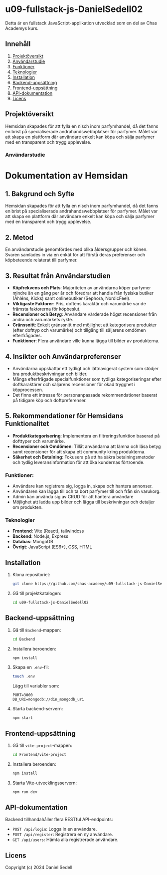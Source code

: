 ﻿# u09-fullstack-js-DanielSedell02

Detta är en fullstack JavaScript-applikation utvecklad som en del av Chas Academys kurs.

## Innehåll

1. [Projektöversikt](#projektöversikt)
2. [Användarstudie](#användarstudie.)
3. [Funktioner](#funktioner.)
4. [Teknologier](#teknologier)
5. [Installation](#installation)
6. [Backend-uppsättning](#backend-uppsättning)
7. [Frontend-uppsättning](#frontend-uppsättning)
8. [API-dokumentation](#api-dokumentation)
9. [Licens](#licens)

## Projektöversikt

Hemsidan skapades för att fylla en nisch inom parfymhandel, då det fanns en brist på specialiserade andrahandswebbplatser för parfymer. Målet var att skapa en plattform där användare enkelt kan köpa och sälja parfymer med en transparent och trygg upplevelse. 

### Användarstudie
# Dokumentation av Hemsidan

## 1. Bakgrund och Syfte
Hemsidan skapades för att fylla en nisch inom parfymhandel, då det fanns en brist på specialiserade andrahandswebbplatser för parfymer. Målet var att skapa en plattform där användare enkelt kan köpa och sälja parfymer med en transparent och trygg upplevelse.

## 2. Metod
En användarstudie genomfördes med olika åldersgrupper och könen. Svaren samlades in via en enkät för att förstå deras preferenser och köpbeteende relaterat till parfymer.

## 3. Resultat från Användarstudien
- **Köpfrekvens och Plats**: Majoriteten av användarna köper parfymer mindre än en gång per år och föredrar att handla från fysiska butiker (Åhléns, Kicks) samt onlinebutiker (Sephora, NordicFeel).
- **Viktigaste Faktorer**: Pris, doftens karaktär och varumärke var de främsta faktorerna för köpbeslut.
- **Recensioner och Betyg**: Användare värderade högst recensioner från andra och varumärkets rykte.
- **Gränssnitt**: Enkelt gränssnitt med möjlighet att kategorisera produkter (efter dofttyp och varumärke) och tillgång till säljarens omdömen efterfrågades.
- **Funktioner**: Flera användare ville kunna lägga till bilder av produkterna. 

## 4. Insikter och Användarpreferenser
- Användarna uppskattar ett tydligt och lättnavigerat system som stödjer bra produktbeskrivningar och bilder.
- Många efterfrågade specialfunktioner som tydliga kategoriseringar efter doftkaraktärer och säljarens recensioner för ökad trygghet i köpprocessen.
- Det finns ett intresse för personanpassade rekommendationer baserat på tidigare köp och doftpreferenser.

## 5. Rekommendationer för Hemsidans Funktionalitet
- **Produktkategorisering**: Implementera en filtreringsfunktion baserad på dofttyper och varumärke.
- **Recensioner och Omdömen**: Tillåt användarna att lämna och läsa betyg samt recensioner för att skapa ett community kring produkterna.
- **Säkerhet och Betalning**: Fokusera på att ha säkra betalningsmetoder och tydlig leveransinformation för att öka kundernas förtroende.

### Funktioner:
- Användare kan registrera sig, logga in, skapa och hantera annonser.
- Användaren kan lägga till och ta bort parfymer till och från sin varukorg.
- Admin kan använda sig av CRUD för att hantera användare
- Möjlighet att ladda upp bilder och lägga till beskrivningar och detaljer om produkten.

### Teknologier
- **Frontend**: Vite (React), tailwindcss 
- **Backend**: Node.js, Express
- **Databas**: MongoDB
- **Övrigt**: JavaScript (ES6+), CSS, HTML

## Installation

1. Klona repositoriet:
   ```bash
   git clone https://github.com/chas-academy/u09-fullstack-js-DanielSedell02.git
   ```
2. Gå till projektkatalogen:
   ```bash
   cd u09-fullstack-js-DanielSedell02
   ```

## Backend-uppsättning

1. Gå till `Backend`-mappen:
   ```bash
   cd Backend
   ```
2. Installera beroenden:
   ```bash
   npm install
   ```
3. Skapa en `.env`-fil:

   ```bash
   touch .env
   ```

   Lägg till variabler som:

   ```
   PORT=3000
   DB_URI=mongodb://din_mongodb_uri
   ```

4. Starta backend-servern:
   ```bash
   npm start
   ```

## Frontend-uppsättning

1. Gå till `vite-project`-mappen:
   ```bash
   cd Frontend/vite-project
   ```
2. Installera beroenden:
   ```bash
   npm install
   ```
3. Starta Vite-utvecklingsservern:
   ```bash
   npm run dev
   ```

## API-dokumentation

Backend tillhandahåller flera RESTful API-endpoints:

- `POST /api/login`: Logga in en användare.
- `POST /api/register`: Registrera en ny användare.
- `GET /api/users`: Hämta alla registrerade användare.

## Licens

Copyright (c) 2024 Daniel Sedell
